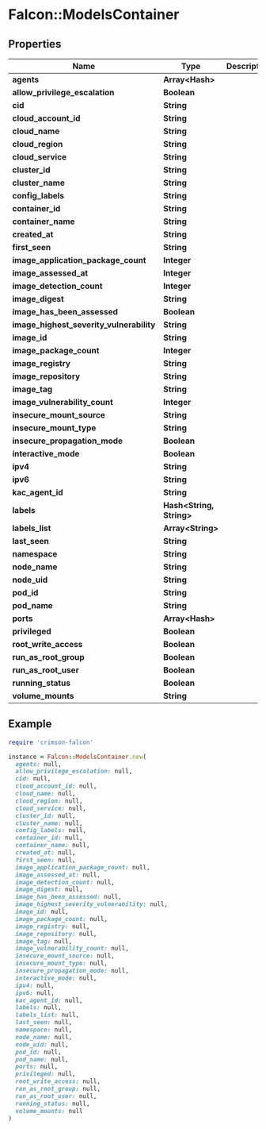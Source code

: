 # Falcon::ModelsContainer

## Properties

| Name | Type | Description | Notes |
| ---- | ---- | ----------- | ----- |
| **agents** | **Array&lt;Hash&gt;** |  |  |
| **allow_privilege_escalation** | **Boolean** |  |  |
| **cid** | **String** |  |  |
| **cloud_account_id** | **String** |  |  |
| **cloud_name** | **String** |  |  |
| **cloud_region** | **String** |  |  |
| **cloud_service** | **String** |  |  |
| **cluster_id** | **String** |  |  |
| **cluster_name** | **String** |  |  |
| **config_labels** | **String** |  |  |
| **container_id** | **String** |  |  |
| **container_name** | **String** |  |  |
| **created_at** | **String** |  |  |
| **first_seen** | **String** |  |  |
| **image_application_package_count** | **Integer** |  |  |
| **image_assessed_at** | **Integer** |  |  |
| **image_detection_count** | **Integer** |  |  |
| **image_digest** | **String** |  |  |
| **image_has_been_assessed** | **Boolean** |  |  |
| **image_highest_severity_vulnerability** | **String** |  |  |
| **image_id** | **String** |  |  |
| **image_package_count** | **Integer** |  |  |
| **image_registry** | **String** |  |  |
| **image_repository** | **String** |  |  |
| **image_tag** | **String** |  |  |
| **image_vulnerability_count** | **Integer** |  |  |
| **insecure_mount_source** | **String** |  |  |
| **insecure_mount_type** | **String** |  |  |
| **insecure_propagation_mode** | **Boolean** |  |  |
| **interactive_mode** | **Boolean** |  |  |
| **ipv4** | **String** |  |  |
| **ipv6** | **String** |  |  |
| **kac_agent_id** | **String** |  |  |
| **labels** | **Hash&lt;String, String&gt;** |  |  |
| **labels_list** | **Array&lt;String&gt;** |  |  |
| **last_seen** | **String** |  |  |
| **namespace** | **String** |  |  |
| **node_name** | **String** |  |  |
| **node_uid** | **String** |  |  |
| **pod_id** | **String** |  |  |
| **pod_name** | **String** |  |  |
| **ports** | **Array&lt;Hash&gt;** |  |  |
| **privileged** | **Boolean** |  |  |
| **root_write_access** | **Boolean** |  |  |
| **run_as_root_group** | **Boolean** |  |  |
| **run_as_root_user** | **Boolean** |  |  |
| **running_status** | **Boolean** |  |  |
| **volume_mounts** | **String** |  |  |

## Example

```ruby
require 'crimson-falcon'

instance = Falcon::ModelsContainer.new(
  agents: null,
  allow_privilege_escalation: null,
  cid: null,
  cloud_account_id: null,
  cloud_name: null,
  cloud_region: null,
  cloud_service: null,
  cluster_id: null,
  cluster_name: null,
  config_labels: null,
  container_id: null,
  container_name: null,
  created_at: null,
  first_seen: null,
  image_application_package_count: null,
  image_assessed_at: null,
  image_detection_count: null,
  image_digest: null,
  image_has_been_assessed: null,
  image_highest_severity_vulnerability: null,
  image_id: null,
  image_package_count: null,
  image_registry: null,
  image_repository: null,
  image_tag: null,
  image_vulnerability_count: null,
  insecure_mount_source: null,
  insecure_mount_type: null,
  insecure_propagation_mode: null,
  interactive_mode: null,
  ipv4: null,
  ipv6: null,
  kac_agent_id: null,
  labels: null,
  labels_list: null,
  last_seen: null,
  namespace: null,
  node_name: null,
  node_uid: null,
  pod_id: null,
  pod_name: null,
  ports: null,
  privileged: null,
  root_write_access: null,
  run_as_root_group: null,
  run_as_root_user: null,
  running_status: null,
  volume_mounts: null
)
```

